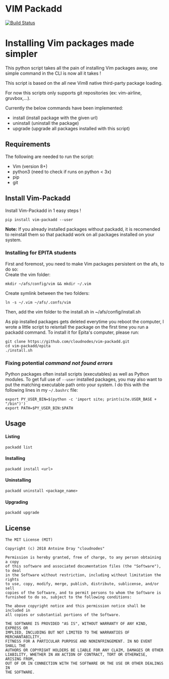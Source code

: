 # VIM Packadd
[![Build Status](https://drone.antoinedray.me/api/badges/antoinedray/vim-packadd/status.svg)](https://drone.antoinedray.me/antoinedray/vim-packadd)

Installing Vim packages made simpler
=======================================

This python script takes all the pain of installing Vim packages away, one simple command in the CLI is now all it takes !

This script is based on the all new Vim8 native third-party package loading.

For now this scripts only supports git repositories (ex: vim-airline, gruvbox,...).

Currently the below commands have been implemented:

- install <url> (install package with the given url)
- uninstall <package> (uninstall the package)
- upgrade (upgrade all packages installed with this script)

## Requirements

The following are needed to run the script:

- Vim (version 8+)
- python3 (need to check if runs on python < 3x)
- pip
- git

## Install Vim-Packadd

Install Vim-Packadd in 1 easy steps !

```
pip install vim-packadd --user
```

**Note:** If you already installed packages without packadd, it is recomended to reinstall them so that packadd work on all packages installed on your system.

### Installing for EPITA students
First and foremost, you need to make Vim packages persistent on the afs, to do so:\
Create the vim folder:
```
mkdir ~/afs/config/vim && mkdir ~/.vim
```
Create symlink between the two folders:
```
ln -s ~/.vim ~/afs/.confs/vim
```
Then, add the *vim* folder to the install.sh in ~/afs/config/install.sh

As pip installed packages gets deleted everytime you reboot the computer, I wrote a little script to reisntall the package on the first time you run a packadd command. To install it for Epita's computer, please run:

```
git clone https://github.com/cloudnodes/vim-packadd.git
cd vim-packadd/epita
./install.sh
```

### Fixing potential *command not found errors*

Python packages often install scripts (executables) as well as Python modules. To get full use of ```--user``` installed packages, you may also want to put the matching executable path onto your system. I do this with the following lines in my ```~/.bashrc``` file:

```
export PY_USER_BIN=$(python -c 'import site; print(site.USER_BASE + "/bin")')
export PATH=$PY_USER_BIN:$PATH
```

## Usage
#### Listing
```
packadd list
```
#### Installing
```
packadd install <url>
```
#### Uninstalling
```
packadd uninstall <package_name>
```
#### Upgrading
```
packadd upgrade
```
## License

    The MIT License (MIT)

    Copyright (c) 2018 Antoine Dray "cloudnodes"

    Permission is hereby granted, free of charge, to any person obtaining a copy
    of this software and associated documentation files (the "Software"), to deal
    in the Software without restriction, including without limitation the rights
    to use, copy, modify, merge, publish, distribute, sublicense, and/or sell
    copies of the Software, and to permit persons to whom the Software is
    furnished to do so, subject to the following conditions:

    The above copyright notice and this permission notice shall be included in
    all copies or substantial portions of the Software.

    THE SOFTWARE IS PROVIDED "AS IS", WITHOUT WARRANTY OF ANY KIND, EXPRESS OR
    IMPLIED, INCLUDING BUT NOT LIMITED TO THE WARRANTIES OF MERCHANTABILITY,
    FITNESS FOR A PARTICULAR PURPOSE AND NONINFRINGEMENT. IN NO EVENT SHALL THE
    AUTHORS OR COPYRIGHT HOLDERS BE LIABLE FOR ANY CLAIM, DAMAGES OR OTHER
    LIABILITY, WHETHER IN AN ACTION OF CONTRACT, TORT OR OTHERWISE, ARISING FROM,
    OUT OF OR IN CONNECTION WITH THE SOFTWARE OR THE USE OR OTHER DEALINGS IN
    THE SOFTWARE.
